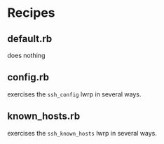Recipes
=========
default.rb
-------------
does nothing

config.rb
------------
exercises the `ssh_config` lwrp in several ways.

known_hosts.rb
------------
exercises the `ssh_known_hosts` lwrp in several ways.